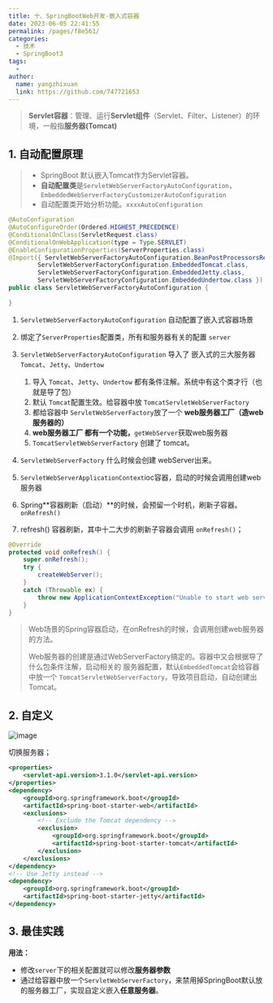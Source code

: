 ```yaml
---
title: 十、SpringBootWeb开发-嵌入式容器
date: 2023-06-05 22:41:55
permalink: /pages/f8e561/
categories:
  - 技术
  - SpringBoot3
tags:
  - 
author: 
  name: yangzhixuan
  link: https://github.com/747721653
---
```

> **Servlet容器**：管理、运行**Servlet组件**（Servlet、Filter、Listener）的环境，一般指**服务器(Tomcat)**

## 1. 自动配置原理

>- SpringBoot 默认嵌入Tomcat作为Servlet容器。
>- **自动配置类**是`ServletWebServerFactoryAutoConfiguration`，`EmbeddedWebServerFactoryCustomizerAutoConfiguration`
>- 自动配置类开始分析功能。`xxxxAutoConfiguration`

```java
@AutoConfiguration
@AutoConfigureOrder(Ordered.HIGHEST_PRECEDENCE)
@ConditionalOnClass(ServletRequest.class)
@ConditionalOnWebApplication(type = Type.SERVLET)
@EnableConfigurationProperties(ServerProperties.class)
@Import({ ServletWebServerFactoryAutoConfiguration.BeanPostProcessorsRegistrar.class,
		ServletWebServerFactoryConfiguration.EmbeddedTomcat.class,
		ServletWebServerFactoryConfiguration.EmbeddedJetty.class,
		ServletWebServerFactoryConfiguration.EmbeddedUndertow.class })
public class ServletWebServerFactoryAutoConfiguration {
    
}
```

1. `ServletWebServerFactoryAutoConfiguration` 自动配置了嵌入式容器场景
2. 绑定了`ServerProperties`配置类，所有和服务器有关的配置 `server`
3. `ServletWebServerFactoryAutoConfiguration` 导入了 嵌入式的三大服务器 `Tomcat`、`Jetty`、`Undertow`

    1. 导入 `Tomcat`、`Jetty`、`Undertow` 都有条件注解。系统中有这个类才行（也就是导了包）
    2. 默认  `Tomcat`配置生效。给容器中放 `TomcatServletWebServerFactory`
    3. 都给容器中 `ServletWebServerFactory`放了一个 **web服务器工厂（造web服务器的）**
    4. **web服务器工厂 都有一个功能，**`getWebServer`获取web服务器
    5. `TomcatServletWebServerFactory` 创建了 tomcat。

1. `ServletWebServerFactory` 什么时候会创建 webServer出来。
2. `ServletWebServerApplicationContext`ioc容器，启动的时候会调用创建web服务器
3. Spring**容器刷新（启动）**的时候，会预留一个时机，刷新子容器。`onRefresh()`
4. refresh() 容器刷新，其中十二大步的刷新子容器会调用 `onRefresh()`；

```java
@Override
protected void onRefresh() {
    super.onRefresh();
    try {
        createWebServer();
    }
    catch (Throwable ex) {
        throw new ApplicationContextException("Unable to start web server", ex);
    }
}
```

> Web场景的Spring容器启动，在onRefresh的时候，会调用创建web服务器的方法。
>
>Web服务器的创建是通过WebServerFactory搞定的。容器中又会根据导了什么包条件注解，启动相关的 服务器配置，默认`EmbeddedTomcat`会给容器中放一个 `TomcatServletWebServerFactory`，导致项目启动，自动创建出Tomcat。





## 2. 自定义

![image](https://cdn.staticaly.com/gh/747721653/image-store@master/springboot/image.crcn4o74hq8.webp)

切换服务器；

```xml
<properties>
    <servlet-api.version>3.1.0</servlet-api.version>
</properties>
<dependency>
    <groupId>org.springframework.boot</groupId>
    <artifactId>spring-boot-starter-web</artifactId>
    <exclusions>
        <!-- Exclude the Tomcat dependency -->
        <exclusion>
            <groupId>org.springframework.boot</groupId>
            <artifactId>spring-boot-starter-tomcat</artifactId>
        </exclusion>
    </exclusions>
</dependency>
<!-- Use Jetty instead -->
<dependency>
    <groupId>org.springframework.boot</groupId>
    <artifactId>spring-boot-starter-jetty</artifactId>
</dependency>
```



## 3. 最佳实践

**用法：**

- 修改`server`下的相关配置就可以修改**服务器参数**
- 通过给容器中放一个`ServletWebServerFactory`，来禁用掉SpringBoot默认放的服务器工厂，实现自定义嵌入**任意服务器**。

